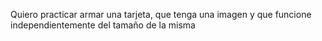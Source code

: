 Quiero practicar armar una tarjeta, que tenga una imagen y que funcione independientemente del tamaño de la misma